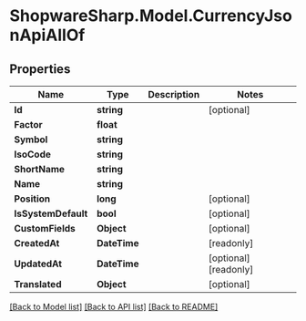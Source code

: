 # ShopwareSharp.Model.CurrencyJsonApiAllOf

## Properties

Name | Type | Description | Notes
------------ | ------------- | ------------- | -------------
**Id** | **string** |  | [optional] 
**Factor** | **float** |  | 
**Symbol** | **string** |  | 
**IsoCode** | **string** |  | 
**ShortName** | **string** |  | 
**Name** | **string** |  | 
**Position** | **long** |  | [optional] 
**IsSystemDefault** | **bool** |  | [optional] 
**CustomFields** | **Object** |  | [optional] 
**CreatedAt** | **DateTime** |  | [readonly] 
**UpdatedAt** | **DateTime** |  | [optional] [readonly] 
**Translated** | **Object** |  | [optional] 

[[Back to Model list]](../README.md#documentation-for-models) [[Back to API list]](../README.md#documentation-for-api-endpoints) [[Back to README]](../README.md)

